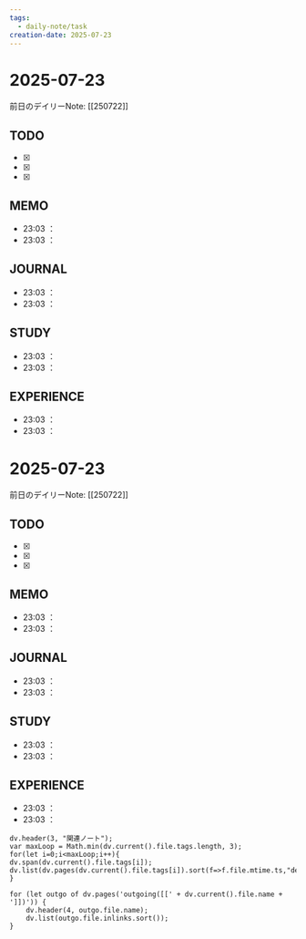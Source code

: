 ```yaml
---
tags:
  - daily-note/task
creation-date: 2025-07-23
---
```


# 2025-07-23

 

前日のデイリーNote: [[250722]]
## TODO
- [x] 
- [x] 
- [x] 

## MEMO
- 23:03 ：
- 23:03 ：

## JOURNAL
- 23:03 ：
- 23:03 ：

## STUDY
- 23:03 ：
- 23:03 ：

## EXPERIENCE
- 23:03 ：
- 23:03 ：
# 2025-07-23

 

前日のデイリーNote: [[250722]]
## TODO
- [x] 
- [x] 
- [x] 

## MEMO
- 23:03 ：
- 23:03 ：

## JOURNAL
- 23:03 ：
- 23:03 ：

## STUDY
- 23:03 ：
- 23:03 ：

## EXPERIENCE
- 23:03 ：
- 23:03 ：


```dataviewjs
dv.header(3, "関連ノート");
var maxLoop = Math.min(dv.current().file.tags.length, 3);
for(let i=0;i<maxLoop;i++){
dv.span(dv.current().file.tags[i]);
dv.list(dv.pages(dv.current().file.tags[i]).sort(f=>f.file.mtime.ts,"desc").limit(15).file.link);
}

for (let outgo of dv.pages('outgoing([[' + dv.current().file.name + ']])')) {
    dv.header(4, outgo.file.name);
    dv.list(outgo.file.inlinks.sort());
}
```